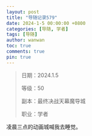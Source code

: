 ```yaml
---
layout: post
title: "导随记录579"
date: 2024-1-5 00:00:00 +0800
categories: [导随, 学者]
tags: [导随]
author: wanwan
toc: true
comments: true
pin: true
---
```

> 日期：2024.1.5
>
> 等级：50
>
> 副本：最终决战天幕魔导城
>
> 职业：学者

凌晨三点的动画城喊我去睡觉。